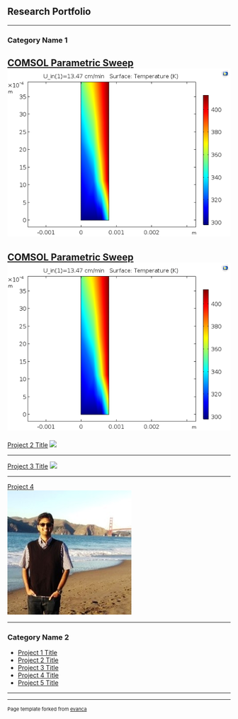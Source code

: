 ## Research Portfolio

---

### Category Name 1 
[COMSOL Parametric Sweep](/parametric_sweep.md)
<img src="images/Parametric Sweep (2D - Temp) 5,15,60 min.gif?raw=true"/>
---
[COMSOL Parametric Sweep](/parametric_sweep.md)
<img src="images/Parametric Sweep (2D - Temp) 5,15,60 min.gif?raw=true"/>
---
[Project 2 Title](/pdf/sample_presentation.pdf)
<img src="images/dummy_thumbnail.jpg?raw=true"/>

---
[Project 3 Title](http://example.com/)
<img src="images/dummy_thumbnail.jpg?raw=true"/>

---
[Project 4](/test_example.md)
<br>
<img src="images/sujay.jpg?raw=true"/>

---

### Category Name 2

- [Project 1 Title](http://example.com/)
- [Project 2 Title](http://example.com/)
- [Project 3 Title](http://example.com/)
- [Project 4 Title](http://example.com/)
- [Project 5 Title](http://example.com/)

---




---
<p style="font-size:11px">Page template forked from <a href="https://github.com/evanca/quick-portfolio">evanca</a></p>
<!-- Remove above link if you don't want to attibute -->
